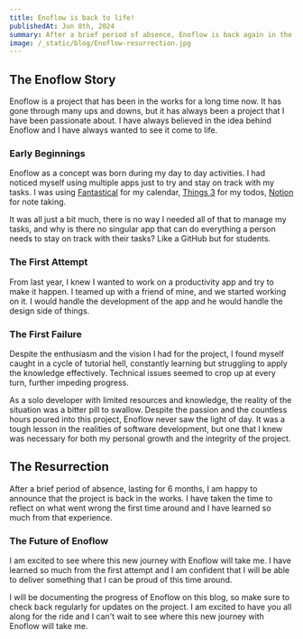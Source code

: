 ```yaml
---
title: Enoflow is back to life!
publishedAt: Jun 8th, 2024
summary: After a brief period of absence, Enoflow is back again in the works. Learn more about what we have been up to, the story until now and what's next in the future of Enoflow!
image: /_static/blog/Enoflow-resurrection.jpg
---
```


## The Enoflow Story

Enoflow is a project that has been in the works for a long time now. It has gone through many ups and downs, but it has always been a project that I have been passionate about. I have always believed in the idea behind Enoflow and I have always wanted to see it come to life.

### Early Beginnings

Enoflow as a concept was born during my day to day activities. I had noticed myself using multiple apps just to try and stay on track with my tasks. I was using [Fantastical](https://flexibits.com/fantastical) for my calendar, [Things 3](https://culturedcode.com/things/) for my todos, [Notion](https://notion.so) for note taking.

It was all just a bit much, there is no way I needed all of that to manage my tasks, and why is there no singular app that can do everything a person needs to stay on track with their tasks? Like a GitHub but for students.

### The First Attempt

From last year, I knew I wanted to work on a productivity app and try to make it happen. I teamed up with a friend of mine, and we started working on it. I would handle the development of the app and he would handle the design side of things.

### The First Failure

Despite the enthusiasm and the vision I had for the project, I found myself caught in a cycle of tutorial hell, constantly learning but struggling to apply the knowledge effectively. Technical issues seemed to crop up at every turn, further impeding progress.

As a solo developer with limited resources and knowledge, the reality of the situation was a bitter pill to swallow. Despite the passion and the countless hours poured into this project, Enoflow never saw the light of day. It was a tough lesson in the realities of software development, but one that I knew was necessary for both my personal growth and the integrity of the project.

## The Resurrection

After a brief period of absence, lasting for 6 months, I am happy to announce that the project is back in the works. I have taken the time to reflect on what went wrong the first time around and I have learned so much from that experience.

### The Future of Enoflow

I am excited to see where this new journey with Enoflow will take me. I have learned so much from the first attempt and I am confident that I will be able to deliver something that I can be proud of this time around.

I will be documenting the progress of Enoflow on this blog, so make sure to check back regularly for updates on the project. I am excited to have you all along for the ride and I can't wait to see where this new journey with Enoflow will take me.
